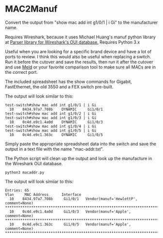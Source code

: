 # MAC2Manuf
Convert the output from "show mac add int g1/0/1 | i Gi" to the manufacturer name.

Requires Wireshark, because it uses Michael Huang's manuf python library at [Parser library for Wireshark's OUI database.](https://github.com/coolbho3k/manuf)
Requires Python 3.x

Useful when you are looking for a specific brand device and have a lot of ports to review. I think this would also be useful when replacing a switch. Run it before the cutover and save the results, then run it after the cutover and use [Meld](meldmerge.org) or your favorite comparison tool to make sure all MACs are in the correct port.

The included spreadsheet has the show commands for Gigabit, FastEthernet, the old 3550 and a FEX switch pre-built.

The output will look similar to this:
```
test-switch#show mac add int g1/0/1 | i Gi
  10    8434.97a7.708b    DYNAMIC     Gi1/0/1
test-switch#show mac add int g1/0/2 | i Gi
test-switch#show mac add int g1/0/3 | i Gi
  10    0c4d.e9c1.4a0d    DYNAMIC     Gi1/0/3
test-switch#show mac add int g1/0/4 | i Gi
test-switch#show mac add int g1/0/5 | i Gi
  10    0c4d.e9c1.363c    DYNAMIC     Gi1/0/5
```
Simply paste the appropriate spreadsheet data into the switch and save the output in a text file with the name "mac-addr.txt".

The Python script will clean up the output and look up the manufacture in the Wireshark OUI database.

`python3 macaddr.py`

The output will look simiiar to this:
```
Entries: 65 
Vlan     MAC Address      Interface
  10    8434.97a7.708b     Gi1/0/1   Vendor(manuf='HewlettP', comment=None)
****************************************************************************
  10    0c4d.e9c1.4a0d     Gi1/0/3   Vendor(manuf='Apple', comment=None)
****************************************************************************
  10    0c4d.e9c1.363c     Gi1/0/5   Vendor(manuf='Apple', comment=None)
****************************************************************************
```

